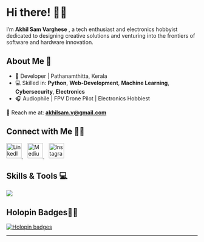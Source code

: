 

# Hi there! 👋🏼

I’m **Akhil Sam Varghese** , a tech enthusiast and electronics hobbyist dedicated to designing creative solutions and venturing into the frontiers of software and hardware innovation.



## About Me 🌟

- 🌱 Developer | Pathanamthitta, Kerala  
- 💻 Skilled in: **Python**, **Web-Development**, **Machine Learning**, **Cybersecurity**, **Electronics**  
- 🎧 Audiophile | FPV Drone Pilot | Electronics Hobbiest  

📧 Reach me at: **akhilsam.v@gmail.com**



## Connect with Me 🙌🏼

<a href="https://www.linkedin.com/in/akhil-sam-varghese01/">
    <img src="https://cdn.jsdelivr.net/npm/simple-icons@v10/icons/linkedin.svg" alt="LinkedIn" height="40" style="fill: white;" />
</a>&nbsp;&nbsp;
<a href="https://medium.com/@akhilsamvarghese1234">
    <img src="https://cdn.jsdelivr.net/npm/simple-icons@v10/icons/medium.svg" alt="Medium" height="40" style="fill: white;" />
</a>&nbsp;&nbsp;
<a href="https://www.instagram.com/i_akhilsamvarghese">
    <img src="https://cdn.jsdelivr.net/npm/simple-icons@v10/icons/instagram.svg" alt="Instagram" height="40" style="fill: white;" />
</a>



## Skills & Tools 💻

<img src="https://skillicons.dev/icons?i=html,css,js,git,py,django,react,tensorflow,raspberrypi" />


## Holopin Badges✌🏼


[![Holopin badges](https://holopin.me/akhilsamvarghese)](https://holopin.io/@akhilsamvarghese)

---
